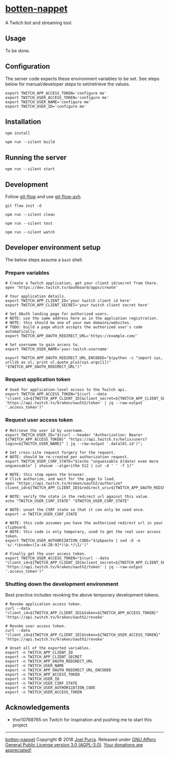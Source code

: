 # [botten-nappet](https://joelpurra.com/projects/botten-nappet/)

A Twitch bot and streaming tool.



## Usage

To be done.



## Configuration

The server code expects these environment variables to be set. See steps below for manual/developer steps to set/retrieve the values.

```shell
export TWITCH_APP_ACCESS_TOKEN='configure me'
export TWITCH_USER_ACCESS_TOKEN='configure me'
export TWITCH_USER_NAME='configure me'
export TWITCH_USER_ID='configure me'
```



## Installation

```shell
npm install

npm run --silent build
```



## Running the server

```shell
npm run --silent start
```



## Development

Follow [git-flow](https://danielkummer.github.io/git-flow-cheatsheet/) and use [git-flow-avh](https://github.com/petervanderdoes/gitflow-avh).

```shell
git flow init -d

npm run --silent clean

npm run --silent test

npm run --silent watch
```



## Developer environment setup

The below steps assume a `bash` shell.


### Prepare variables

```shell
# Create a Twitch application, get your client id/secret from there.
open 'https://dev.twitch.tv/dashboard/apps/create'

# Your application details.
export TWITCH_APP_CLIENT_ID='your twitch client id here'
export TWITCH_APP_CLIENT_SECRET='your twitch client secret here'

# Set OAuth landing page for authorized users.
# NOTE: use the same address here as in the applcation registration.
# NOTE: this should be one of your own domains/websites.
# TODO: build a page which accepts the authorized user's code automatically.
export TWITCH_APP_OAUTH_REDIRECT_URL='https://example.com/'

# Set username to gain access to.
export TWITCH_USER_NAME='your-twitch-username'
```

```shell
export TWITCH_APP_OAUTH_REDIRECT_URL_ENCODED="$(python -c "import sys, urllib as ul; print ul.quote_plus(sys.argv[1])" "$TWITCH_APP_OAUTH_REDIRECT_URL")"
```


### Request application token

```shell
# Used for application-level access to the Twitch api.
export TWITCH_APP_ACCESS_TOKEN="$(curl --data "client_id=${TWITCH_APP_CLIENT_ID}&client_secret=${TWITCH_APP_CLIENT_SECRET}&grant_type=client_credentials&scope=channel_feed_read" 'https://api.twitch.tv/kraken/oauth2/token' | jq --raw-output '.access_token')"
```

### Request user access token

```shell
# Retrieve the user id by username.
export TWITCH_USER_ID="$(curl --header "Authorization: Bearer ${TWITCH_APP_ACCESS_TOKEN}" "https://api.twitch.tv/helix/users?login=${TWITCH_USER_NAME}" | jq --raw-output '.data[0].id')";

# Set cross-site request forgery for the request.
# NOTE: should be re-created per authorization request.
export TWITCH_USER_CSRF_STATE="$(echo "unguessable $(date) even more unguessable" | shasum --algorithm 512 | cut -d ' ' -f 1)"

# NOTE: this step opens the browser.
# Click authorize, and wait for the page to load.
open "https://api.twitch.tv/kraken/oauth2/authorize?client_id=${TWITCH_APP_CLIENT_ID}&redirect_uri=${TWITCH_APP_OAUTH_REDIRECT_URL_ENCODED}&response_type=code&scope=channel_feed_read%20channel_subscriptions%20chat_login&force_verify=true&state=${TWITCH_USER_CSRF_STATE}"

# NOTE: verify the state in the redirect url against this value.
echo "TWITCH_USER_CSRF_STATE" "$TWITCH_USER_CSRF_STATE"

# NOTE: unset the CSRF state so that it can only be used once.
export -n TWITCH_USER_CSRF_STATE

# NOTE: this code assumes you have the authorized redirect url in your clipboard.
# NOTE: this code is only temporary, used to get the real user access token.
export TWITCH_USER_AUTHORIZATION_CODE="$(pbpaste | sed -E -e 's/.*\bcode=([a-zA-Z0-9]*)\b.*/\1/')"

# Finally get the user access token.
export TWITCH_USER_ACCESS_TOKEN="$(curl --data "client_id=${TWITCH_APP_CLIENT_ID}&client_secret=${TWITCH_APP_CLIENT_SECRET}&code=${TWITCH_USER_AUTHORIZATION_CODE}&grant_type=authorization_code&redirect_uri=${TWITCH_APP_OAUTH_REDIRECT_URL_ENCODED}" 'https://api.twitch.tv/kraken/oauth2/token' | jq --raw-output '.access_token')"
```


### Shutting down the development environment

Best practice includes revoking the above temporary development tokens.

```shell
# Revoke application access token.
curl --data "client_id=${TWITCH_APP_CLIENT_ID}&token=${TWITCH_APP_ACCESS_TOKEN}" 'https://api.twitch.tv/kraken/oauth2/revoke'

# Revoke user access token.
curl --data "client_id=${TWITCH_APP_CLIENT_ID}&token=${TWITCH_USER_ACCESS_TOKEN}" 'https://api.twitch.tv/kraken/oauth2/revoke'
```

```shell
# Unset all of the exported variables.
export -n TWITCH_APP_CLIENT_ID
export -n TWITCH_APP_CLIENT_SECRET
export -n TWITCH_APP_OAUTH_REDIRECT_URL
export -n TWITCH_USER_NAME
export -n TWITCH_APP_OAUTH_REDIRECT_URL_ENCODED
export -n TWITCH_APP_ACCESS_TOKEN
export -n TWITCH_USER_ID
export -n TWITCH_USER_CSRF_STATE
export -n TWITCH_USER_AUTHORIZATION_CODE
export -n TWITCH_USER_ACCESS_TOKEN
```



## Acknowledgements

- thor10768765 on Twitch for inspiration and pushing me to start this project.



---

[botten-nappet](https://joelpurra.com/projects/botten-nappet/) Copyright &copy; 2018 [Joel Purra](https://joelpurra.com/). Released under [GNU Affero General Public License version 3.0 (AGPL-3.0)](https://www.gnu.org/licenses/agpl.html). [Your donations are appreciated!](https://joelpurra.com/donate/)
